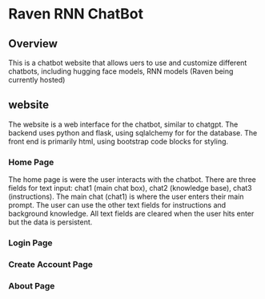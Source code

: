# Raven RNN ChatBot

## Overview

This is a chatbot website that allows uers to use and customize different chatbots, including hugging face models, RNN models (Raven being currently hosted)

## website

The website is a web interface for the chatbot, similar to chatgpt. The backend uses python and flask, using sqlalchemy for for the database. The front end is primarily html, using bootstrap code blocks for styling.

### Home Page

The home page is were the user interacts with the chatbot. There are three fields for text input: chat1 (main chat box), chat2 (knowledge base), chat3 (instructions). The main chat (chat1) is where the user enters their main prompt. The user can use the other text fields for instructions and background knowledge. All text fields are cleared when the user hits enter but the data is persistent.

### Login Page

### Create Account Page

### About Page
